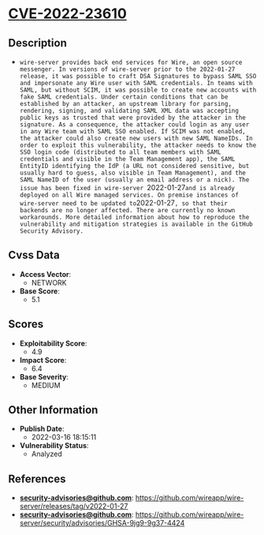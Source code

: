 
# [CVE-2022-23610](https://github.com/wireapp/wire-server/releases/tag/v2022-01-27)

## Description

- `wire-server provides back end services for Wire, an open source messenger. In versions of wire-server prior to the 2022-01-27 release, it was possible to craft DSA Signatures to bypass SAML SSO and impersonate any Wire user with SAML credentials. In teams with SAML, but without SCIM, it was possible to create new accounts with fake SAML credentials. Under certain conditions that can be established by an attacker, an upstream library for parsing, rendering, signing, and validating SAML XML data was accepting public keys as trusted that were provided by the attacker in the signature. As a consequence, the attacker could login as any user in any Wire team with SAML SSO enabled. If SCIM was not enabled, the attacker could also create new users with new SAML NameIDs. In order to exploit this vulnerability, the attacker needs to know the SSO login code (distributed to all team members with SAML credentials and visible in the Team Management app), the SAML EntityID identifying the IdP (a URL not considered sensitive, but usually hard to guess, also visible in Team Management), and the SAML NameID of the user (usually an email address or a nick). The issue has been fixed in wire-server `2022-01-27` and is already deployed on all Wire managed services. On premise instances of wire-server need to be updated to `2022-01-27`, so that their backends are no longer affected. There are currently no known workarounds. More detailed information about how to reproduce the vulnerability and mitigation strategies is available in the GitHub Security Advisory.`

## Cvss Data

- **Access Vector**:
  - NETWORK
- **Base Score**:
  - 5.1

## Scores

- **Exploitability Score**:
  - 4.9
- **Impact Score**:
  - 6.4
- **Base Severity**:
  - MEDIUM

## Other Information

- **Publish Date**:
  - 2022-03-16 18:15:11
- **Vulnerability Status**:
  - Analyzed

## References

- **security-advisories@github.com**: https://github.com/wireapp/wire-server/releases/tag/v2022-01-27
- **security-advisories@github.com**: https://github.com/wireapp/wire-server/security/advisories/GHSA-9jg9-9g37-4424
